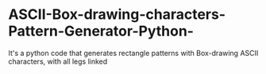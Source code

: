 # ASCII-Box-drawing-characters-Pattern-Generator-Python-
It's a python code that generates rectangle patterns with Box-drawing ASCII characters, with all legs linked
